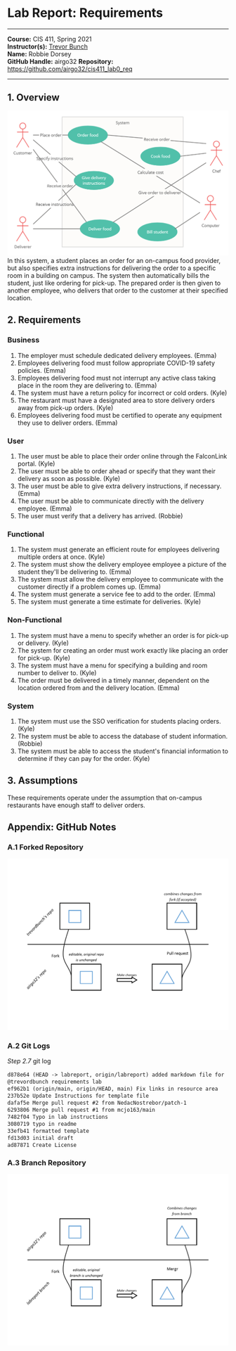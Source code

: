 # Lab Report: Requirements
___
**Course:** CIS 411, Spring 2021  
**Instructor(s):** [Trevor Bunch](https://github.com/trevordbunch)  
**Name:** Robbie Dorsey  
**GitHub Handle:** airgo32
**Repository:** https://github.com/airgo32/cis411_lab0_req
___

## 1. Overview
<!-- In this section provides a brief overview of the business problem.  By brief, it should include a single image (business process or use case diagram) and a textual explanation (describing actors, tasks, information, or outcomes) and described in *Step 4*.

Here is an example of including a image into your lab report using a URL:  
![Use Case](https://commons.wikimedia.org/wiki/File:Use_case_restaurant_model.svg#/media/File:Use_case_restaurant_model.svg)  
Credit: By Kishorekumar 62, CC BY-SA 3.0, https://commons.wikimedia.org/w/index.php?curid=7880320

Here is an example of including a image into your lab report using an uploaded file:  
![Use Case Diagram](/assets/Use_case_restaurant_model.svg)  
Credit: By Kishorekumar 62, CC BY-SA 3.0, https://commons.wikimedia.org/w/index.php?curid=7880320 -->

<img src="../assets/Food_order_use_case_diagram.png">
In this system, a student places an order for an on-campus food provider, but also specifies extra instructions for delivering the order to a specific room in a building on campus. The system then automatically bills the student, just like ordering for pick-up. The prepared order is then given to another employee, who delivers that order to the customer at their specified location.

## 2. Requirements
<!-- In this section, organize and list requirements from *Step 5*.  You are welcome to organize this section in anyway that you would like (using headings or tables).  The structure of this section should correspond to your overview section, and it is recommended that that you review the [lessons learned](../lessonsLearned.md) from your colleagues. -->

### Business

1. The employer must schedule dedicated delivery employees. (Emma)
2. Employees delivering food must follow appropriate COVID-19 safety policies. (Emma)
3. Employees delivering food must not interrupt any active class taking place in the room they are delivering to. (Emma)
4. The system must have a return policy for incorrect or cold orders. (Kyle)
5. The restaurant must have a designated area to store delivery orders away from pick-up orders. (Kyle)
6. Employees delivering food must be certified to operate any equipment they use to deliver orders. (Emma)

### User

1. The user must be able to place their order online through the FalconLink portal. (Kyle)
2. The user must be able to order ahead or specify that they want their delivery as soon as possible. (Kyle)
3. The user must be able to give extra delivery instructions, if necessary. (Emma)
4. The user must be able to communicate directly with the delivery employee. (Emma)
5. The user must verify that a delivery has arrived. (Robbie)

### Functional

1. The system must generate an efficient route for employees delivering multiple orders at once. (Kyle)
2. The system must show the delivery employee employee a picture of the student they'll be delivering to. (Emma)
3. The system must allow the delivery employee to communicate with the customer directly if a problem comes up. (Emma)
4. The system must generate a service fee to add to the order. (Emma)
5. The system must generate a time estimate for deliveries. (Kyle)

### Non-Functional

1. The system must have a menu to specify whether an order is for pick-up or delivery. (Kyle)
2. The system for creating an order must work exactly like placing an order for pick-up. (Kyle)
3. The system must have a menu for specifying a building and room number to deliver to. (Kyle)
4. The order must be delivered in a timely manner, dependent on the location ordered from and the delivery location.  (Emma)


### System

1. The system must use the SSO verification for students placing orders. (Kyle)
2. The system must be able to access the database of student information. (Robbie)
3. The system must be able to access the student's financial information to determine if they can pay for the order. (Kyle)

## 3. Assumptions
<!-- This is an optional section, where system constraints, out of scope features or other caveats can be clearly documented.   -->
These requirements operate under the assumption that on-campus restaurants have enough staff to deliver orders.  
## Appendix: GitHub Notes

### A.1 Forked Repository
<!-- In this section, provide a diagram that demonstrates the relationship between the [source repository](https://github.com/trevordbunch/cis411_lab0_req) and your forked repository in *Step 1.*   -->
<img src="../assets/Forked_repo_relationship.png">

### A.2 Git Logs
<!-- In this section, provide the logs from *Step 2.7* and *Step 6.4*. -->
*Step 2.7* git log
```
d878e64 (HEAD -> labreport, origin/labreport) added markdown file for @trevordbunch requirements lab
ef962b1 (origin/main, origin/HEAD, main) Fix links in resource area
237b52e Update Instructions for template file
dafaf5e Merge pull request #2 from NedacNostrebor/patch-1
6293806 Merge pull request #1 from mcjo163/main
7482f04 Typo in lab instructions
3080719 typo in readme
33efb41 formatted template
fd13d03 initial draft
ad87871 Create License
```
<!-- Hint: for system output, use markdown's fenced code block for formatting. -->

### A.3 Branch Repository
<!-- In this section, provide a diagram that demonstrates the relationship between your master/main branch and your feature branch in your repository (*Step 2.8*) -->
<img src="../assets/Feature_branch_relationship.png">